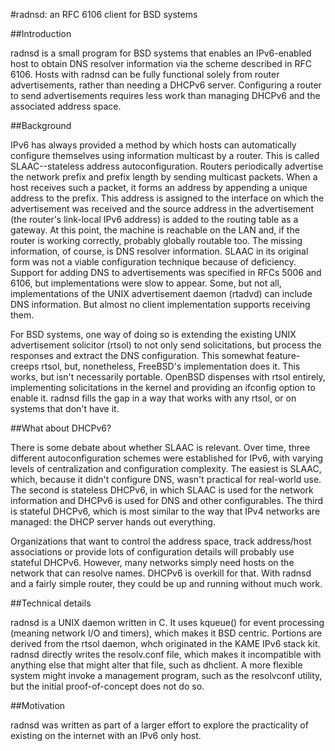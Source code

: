 #radnsd: an RFC 6106 client for BSD systems

##Introduction

radnsd is a small program for BSD systems that enables an IPv6-enabled host to obtain DNS resolver information via the scheme described in RFC 6106. Hosts with radnsd can be fully functional solely from router advertisements, rather than needing a DHCPv6 server. Configuring a router to send advertisements requires less work than managing DHCPv6 and the associated address space.


##Background

IPv6 has always provided a method by which hosts can automatically configure themselves using information multicast by a router. This is called SLAAC--stateless address autoconfiguration. Routers periodically advertise the network prefix and prefix length by sending multicast packets. When a host receives such a packet, it forms an address by appending a unique address to the prefix. This address is assigned to the interface on which the advertisement was received and the source address in the advertisement (the router's link-local IPv6 address) is added to the routing table as a gateway. At this point, the machine is reachable on the LAN and, if the router is working correctly, probably globally routable too. The missing information, of course, is DNS resolver information. SLAAC in its original form was not a viable configuration technique because of deficiency. Support for adding DNS to advertisements was specified in RFCs 5006 and 6106, but implementations were slow to appear. Some, but not all, implementations of the UNIX advertisement daemon (rtadvd) can include DNS information. But almost no client implementation supports receiving them.

For BSD systems, one way of doing so is extending the existing UNIX advertisement solicitor (rtsol) to not only send solicitations, but process the responses and extract the DNS configuration. This somewhat feature-creeps rtsol, but, nonetheless, FreeBSD's implementation does it. This works, but isn't necessarily portable. OpenBSD dispenses with rtsol entirely,  implementing solicitations in the kernel and providing an ifconfig option to enable it. radnsd fills the gap in a way that works with any rtsol, or on systems that don't have it.

##What about DHCPv6?

There is some debate about whether SLAAC is relevant. Over time, three different autoconfiguration schemes were established for IPv6, with varying levels of centralization and configuration complexity. The easiest is SLAAC, which, because it didn't configure DNS, wasn't practical for real-world use. The second is stateless DHCPv6, in which SLAAC is used for the network information and DHCPv6 is used for DNS and other configurables. The third is stateful DHCPv6, which is most similar to the way that IPv4 networks are managed: the DHCP server hands out everything.

Organizations that want to control the address space, track address/host associations or provide lots of configuration details will probably use stateful DHCPv6. However, many networks simply need hosts on the network that can resolve names. DHCPv6 is overkill for that. With radnsd and a fairly simple router, they could be up and running without much work.

##Technical details

radnsd is a UNIX daemon written in C. It uses kqueue() for event processing (meaning network I/O and timers), which makes it BSD centric. Portions are derived from the rtsol daemon, whch originated in the KAME IPv6 stack kit. radnsd directly writes the resolv.conf file, which makes it incompatible with anything else that might alter that file, such as dhclient. A more flexible system might invoke a management program, such as the resolvconf utility, but the initial proof-of-concept does not do so.

##Motivation

radnsd was written as part of a larger effort to explore the practicality of existing on the internet with an IPv6 only host.
